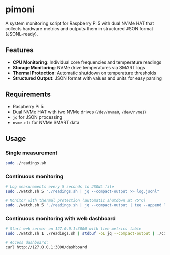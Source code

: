 # pimoni

A system monitoring script for Raspberry Pi 5 with dual NVMe HAT that collects hardware metrics and outputs them in structured JSON format (JSONL-ready).

## Features

- **CPU Monitoring**: Individual core frequencies and temperature readings
- **Storage Monitoring**: NVMe drive temperatures via SMART logs
- **Thermal Protection**: Automatic shutdown on temperature thresholds
- **Structured Output**: JSON format with values and units for easy parsing

## Requirements

- Raspberry Pi 5
- Dual NVMe HAT with two NVMe drives (`/dev/nvme0`, `/dev/nvme1`)
- `jq` for JSON processing
- `nvme-cli` for NVMe SMART data

## Usage

### Single measurement
```sh
sudo ./readings.sh
```

### Continuous monitoring
```sh
# Log measurements every 5 seconds to JSONL file
sudo ./watch.sh 5 "./readings.sh | jq --compact-output >> log.jsonl"

# Monitor with thermal protection (automatic shutdown at 75°C)
sudo ./watch.sh 5 "./readings.sh | jq --compact-output | tee --append log.jsonl | ./thermal-shutdown.sh 75"
```

### Continuous monitoring with web dashboard
```sh
# Start web server on 127.0.0.1:3000 with live metrics table
sudo ./watch.sh 1 ./readings.sh | stdbuf -oL jq --compact-output | ./circular-buffer.py 10 | ./report.py 127.0.0.1 3000

# Access dashboard:
curl http://127.0.0.1:3000/dashboard
```
